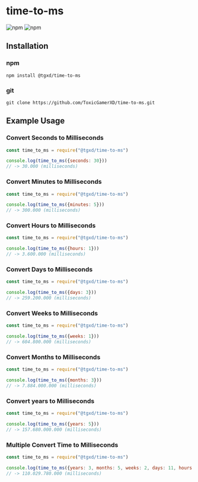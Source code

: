 # time-to-ms

![npm](https://img.shields.io/npm/v/@tgxd/time-to-ms?color=red&logo=npm)
![npm](https://img.shields.io/npm/dt/@tgxd/time-to-ms?color=blue)

## Installation

### npm

```
npm install @tgxd/time-to-ms
```

### git

```
git clone https://github.com/ToxicGamerXD/time-to-ms.git
```

## Example Usage

### Convert Seconds to Milliseconds

```javascript
const time_to_ms = require("@tgxd/time-to-ms")

console.log(time_to_ms({seconds: 30}))
// -> 30.000 (milliseconds)
```

### Convert Minutes to Milliseconds

```javascript
const time_to_ms = require("@tgxd/time-to-ms")

console.log(time_to_ms({minutes: 5}))
// -> 300.000 (milliseconds)
```

### Convert Hours to Milliseconds

```javascript
const time_to_ms = require("@tgxd/time-to-ms")

console.log(time_to_ms({hours: 1}))
// -> 3.600.000 (milliseconds)
```

### Convert Days to Milliseconds

```javascript
const time_to_ms = require("@tgxd/time-to-ms")

console.log(time_to_ms({days: 3}))
// -> 259.200.000 (milliseconds)
```

### Convert Weeks to Milliseconds

```javascript
const time_to_ms = require("@tgxd/time-to-ms")

console.log(time_to_ms({weeks: 1}))
// -> 604.800.000 (milliseconds)
```

### Convert Months to Milliseconds

```javascript
const time_to_ms = require("@tgxd/time-to-ms")

console.log(time_to_ms({months: 3}))
// -> 7.884.000.000 (milliseconds)
```

### Convert years to Milliseconds

```javascript
const time_to_ms = require("@tgxd/time-to-ms")

console.log(time_to_ms({years: 5}))
// -> 157.680.000.000 (milliseconds)
```

### Multiple Convert Time to Milliseconds

```javascript
const time_to_ms = require("@tgxd/time-to-ms")

console.log(time_to_ms({years: 3, months: 5, weeks: 2, days: 11, hours: 33, minutes: 45, seconds: 250, milliseconds: 30000}))
// -> 110.029.780.000 (milliseconds)
```